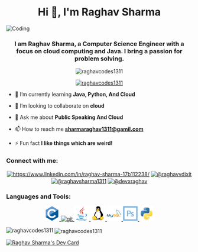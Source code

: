 <!---
raghavcodes1311/raghavcodes1311 is a ✨ special ✨ repository because its `README.md` (this file) appears on your GitHub profile.
You can click the Preview link to take a look at your changes.
--->

<h1 align="center">Hi 👋, I'm Raghav Sharma</h1>
<img align="centre" alt="Coding" width="1000" src="https://miro.medium.com/v2/resize:fit:1100/0*7Q3yvSIv_t0ioJ-Z.gif">
<h3 align="center">I am Raghav Sharma, a Computer Science Engineer with a focus on cloud computing and Java. I bring a passion for problem solving.</h3>

<p align="center"> <img src="https://komarev.com/ghpvc/?username=raghavcodes1311&label=Profile%20views&color=0e75b6&style=flat" alt="raghavcodes1311" /> </p>

<p align="center"> <a href="https://github.com/ryo-ma/github-profile-trophy"><img src="https://github-profile-trophy.vercel.app/?username=raghavcodes1311" alt="raghavcodes1311" /></a> </p>

- 🌱 I’m currently learning **Java, Python, And Cloud**

- 👯 I’m looking to collaborate on **cloud**

- 💬 Ask me about **Public Speaking And Cloud**

- 📫 How to reach me **sharmaraghav1311@gamil.com**

- ⚡ Fun fact **I like things which are weird!**

<h3 align="left">Connect with me:</h3>
<p align="center">
<a href="https://linkedin.com/in/https://www.linkedin.com/in/raghav-sharma-17b112238/" target="blank"><img align="center" src="https://raw.githubusercontent.com/rahuldkjain/github-profile-readme-generator/master/src/images/icons/Social/linked-in-alt.svg" alt="https://www.linkedin.com/in/raghav-sharma-17b112238/" height="30" width="40" /></a>
<a href="https://instagram.com/@raghavvdixit" target="blank"><img align="center" src="https://raw.githubusercontent.com/rahuldkjain/github-profile-readme-generator/master/src/images/icons/Social/instagram.svg" alt="@raghavvdixit" height="30" width="40" /></a>
<a href="https://www.hackerrank.com/@raghavsharma1311" target="blank"><img align="center" src="https://raw.githubusercontent.com/rahuldkjain/github-profile-readme-generator/master/src/images/icons/Social/hackerrank.svg" alt="@raghavsharma1311" height="30" width="40" /></a>
<a href="https://www.leetcode.com/@devxraghav" target="blank"><img align="center" src="https://raw.githubusercontent.com/rahuldkjain/github-profile-readme-generator/master/src/images/icons/Social/leet-code.svg" alt="@devxraghav" height="30" width="40" /></a>
</p>

<h3 align="left">Languages and Tools:</h3>
<p align="center"> <a href="https://www.cprogramming.com/" target="_blank" rel="noreferrer"> <img src="https://raw.githubusercontent.com/devicons/devicon/master/icons/c/c-original.svg" alt="c" width="40" height="40"/> </a> <a href="https://git-scm.com/" target="_blank" rel="noreferrer"> <img src="https://www.vectorlogo.zone/logos/git-scm/git-scm-icon.svg" alt="git" width="40" height="40"/> </a> <a href="https://www.java.com" target="_blank" rel="noreferrer"> <img src="https://raw.githubusercontent.com/devicons/devicon/master/icons/java/java-original.svg" alt="java" width="40" height="40"/> </a> <a href="https://www.linux.org/" target="_blank" rel="noreferrer"> <img src="https://raw.githubusercontent.com/devicons/devicon/master/icons/linux/linux-original.svg" alt="linux" width="40" height="40"/> </a> <a href="https://www.mysql.com/" target="_blank" rel="noreferrer"> <img src="https://raw.githubusercontent.com/devicons/devicon/master/icons/mysql/mysql-original-wordmark.svg" alt="mysql" width="40" height="40"/> </a> <a href="https://www.photoshop.com/en" target="_blank" rel="noreferrer"> <img src="https://raw.githubusercontent.com/devicons/devicon/master/icons/photoshop/photoshop-line.svg" alt="photoshop" width="40" height="40"/> </a> <a href="https://www.python.org" target="_blank" rel="noreferrer"> <img src="https://raw.githubusercontent.com/devicons/devicon/master/icons/python/python-original.svg" alt="python" width="40" height="40"/> </a> </p>

<p><img align="left" src="https://github-readme-stats.vercel.app/api/top-langs?username=raghavcodes1311&show_icons=true&locale=en&layout=compact" alt="raghavcodes1311" /></p>

<p>&nbsp;<img align="center" src="https://github-readme-stats.vercel.app/api?username=raghavcodes1311&show_icons=true&locale=en" alt="raghavcodes1311" /></p>
<a href="https://app.daily.dev/devxraghav"><img src="https://api.daily.dev/devcards/bd447fd9da8243d59c71a57fadd969a8.png?r=w2q" width="400" alt="Raghav Sharma's Dev Card"/></a>
